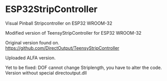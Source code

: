 # ESP32StripController
Visual Pinball Stripcontroller on ESP32 WROOM-32

Modified version of TeensyStripController for ESP32 WROOM-32

Original version found on.
https://github.com/DirectOutput/TeensyStripController

Uploaded ALFA version.

Yet to be fixed:
DOF cannot change Striplength, you have to alter the code.
Version without special directoutput.dll


